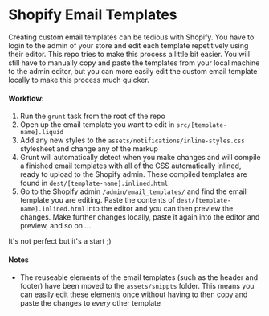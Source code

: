 # Shopify Email Templates

Creating custom email templates can be tedious with Shopify. You have to login to the admin of your store and edit each template repetitively using their editor. This repo tries to make this process a little bit easier. You will still have to manually copy and paste the templates from your local machine to the admin editor, but you can more easily edit the custom email template locally to make this process much quicker.

#### Workflow:

1. Run the `grunt` task from the root of the repo
2. Open up the email template you want to edit in `src/[template-name].liquid`
3. Add any new styles to the `assets/notifications/inline-styles.css` stylesheet and change any of the markup
4. Grunt will automatically detect when you make changes and will compile a finished email templates with all of the CSS automatically inlined, ready to upload to the Shopify admin. These compiled templates are found in `dest/[template-name].inlined.html`
5. Go to the Shopify admin `/admin/email_templates/` and find the email template you are editing. Paste the contents of `dest/[template-name].inlined.html` into the editor and you can then preview the changes. Make further changes locally, paste it again into the editor and preview, and so on ...

It's not perfect but it's a start ;)
 
#### Notes

- The reuseable elements of the email templates (such as the header and footer) have been moved to the `assets/snippts` folder. This means you can easily edit these elements once without having to then copy and paste the changes to *every* other template
